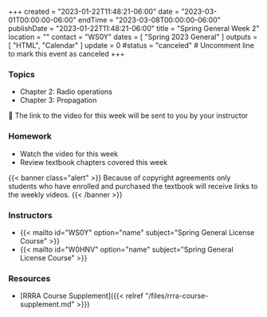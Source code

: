 +++
created = "2023-01-22T11:48:21-06:00"
date = "2023-03-01T00:00:00-06:00"
endTime = "2023-03-08T00:00:00-06:00"
publishDate = "2023-01-22T11:48:21-06:00"
title = "Spring General Week 2"
location = ""
contact = "WS0Y"
dates = [ "Spring 2023 General" ]
outputs = [ "HTML", "Calendar" ]
update = 0
#status = "canceled"	# Uncomment line to mark this event as canceled	
+++
### Topics

* Chapter 2: Radio operations
* Chapter 3: Propagation

:vhs: The link to the video for this week will be sent to you by your
instructor

### Homework

* Watch the video for this week
* Review textbook chapters covered this week

{{< banner class="alert" >}}
Because of copyright agreements only students who have enrolled and
purchased the textbook will receive links to the weekly videos.
{{< /banner >}}

### Instructors

* {{< mailto id="WS0Y" option="name" subject="Spring General License Course" >}}
* {{< mailto id="W0HNV" option="name" subject="Spring General License Course" >}}

### Resources

* [RRRA Course Supplement]({{< relref "/files/rrra-course-supplement.md" >}})

